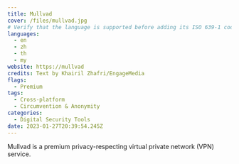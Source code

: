 ```yaml
---
title: Mullvad
cover: /files/mullvad.jpg
# Verify that the language is supported before adding its ISO 639-1 code here. without the country code, i.e. ms instead of ms_MY.
languages:
  - en
  - zh
  - th
  - my
website: https://mullvad
credits: Text by Khairil Zhafri/EngageMedia
flags:
  - Premium
tags:
  - Cross-platform
  - Circumvention & Anonymity
categories:
  - Digital Security Tools
date: 2023-01-27T20:39:54.245Z
---
```

Mullvad is a premium privacy-respecting virtual private network (VPN) service.